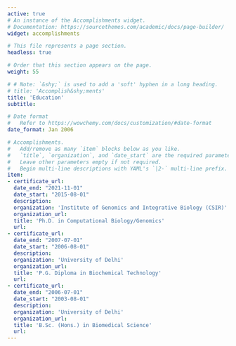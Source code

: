 ```yaml
---
active: true
# An instance of the Accomplishments widget.
# Documentation: https://sourcethemes.com/academic/docs/page-builder/
widget: accomplishments

# This file represents a page section.
headless: true

# Order that this section appears on the page.
weight: 55

# # Note: `&shy;` is used to add a 'soft' hyphen in a long heading.
# title: 'Accomplish&shy;ments'
title: 'Education'
subtitle:

# Date format
#   Refer to https://wowchemy.com/docs/customization/#date-format
date_format: Jan 2006

# Accomplishments.
#   Add/remove as many `item` blocks below as you like.
#   `title`, `organization`, and `date_start` are the required parameters.
#   Leave other parameters empty if not required.
#   Begin multi-line descriptions with YAML's `|2-` multi-line prefix.
item:
- certificate_url:
  date_end: "2021-11-01"
  date_start: "2015-08-01"
  description:
  organization: 'Institute of Genomics and Integrative Biology (CSIR)'
  organization_url: 
  title: 'Ph.D. in Computational Biology/Genomics'
  url:
- certificate_url:
  date_end: "2007-07-01"
  date_start: "2006-08-01"
  description:
  organization: 'University of Delhi'
  organization_url: 
  title: 'P.G. Diploma in Biochemical Technology'
  url:
- certificate_url:
  date_end: "2006-07-01"
  date_start: "2003-08-01"
  description:
  organization: 'University of Delhi'
  organization_url: 
  title: 'B.Sc. (Hons.) in Biomedical Science'
  url:
---
```

